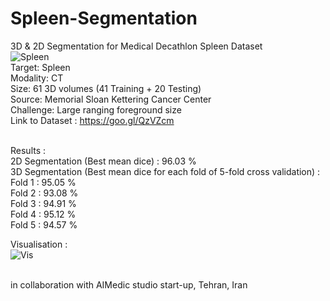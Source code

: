 # Spleen-Segmentation
3D &amp; 2D Segmentation for Medical Decathlon Spleen Dataset <br />
![Spleen](http://medicaldecathlon.com/img/spleen0.png) <br />
Target: Spleen <br />
Modality: CT  <br />
Size: 61 3D volumes (41 Training + 20 Testing) <br />
Source: Memorial Sloan Kettering Cancer Center <br />
Challenge: Large ranging foreground size <br />
Link to Dataset : https://goo.gl/QzVZcm <br /><br />

Results : <br />
2D Segmentation (Best mean dice) : 96.03 % <br />
3D Segmentation (Best mean dice for each fold of 5-fold cross validation) : <br />
    Fold 1 : 95.05 % <br />
    Fold 2 : 93.08 % <br />
    Fold 3 : 94.91 % <br />
    Fold 4 : 95.12 % <br />
    Fold 5 : 94.57 % <br />



Visualisation : <br />
![Vis](https://drive.google.com/file/d/18ewaGDqPjVzrU6tvS6iMGim_cCZ9Z7a5/view?usp=sharing)




<br />
in collaboration with AIMedic studio start-up, Tehran, Iran
